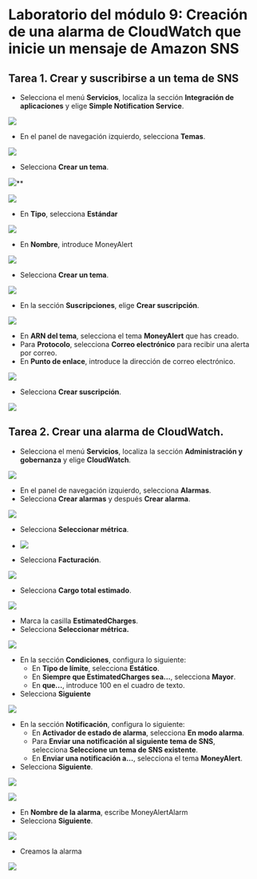 ﻿# **Laboratorio del módulo 9: Creación de una alarma de CloudWatch que inicie un mensaje de Amazon SNS**

## **Tarea 1. Crear y suscribirse a un tema de SNS**

- Selecciona el menú **Servicios**, localiza la sección **Integración de aplicaciones** y elige **Simple Notification Service**.

![](https://github.com/Marlith08/LLANOS_ANGELES_LEILY/blob/main/AWS/LABORATORIO_DEL_MODULO_9/Imagenes/Aspose.Words.6ea30aa9-be85-44c9-a6e9-47e454a8e2d6.001.png)

- En el panel de navegación izquierdo, selecciona **Temas**.

![](https://github.com/Marlith08/LLANOS_ANGELES_LEILY/blob/main/AWS/LABORATORIO_DEL_MODULO_9/Imagenes/Aspose.Words.6ea30aa9-be85-44c9-a6e9-47e454a8e2d6.002.png)

- Selecciona **Crear un tema**.

![](https://github.com/Marlith08/LLANOS_ANGELES_LEILY/blob/main/AWS/LABORATORIO_DEL_MODULO_9/Imagenes/Aspose.Words.6ea30aa9-be85-44c9-a6e9-47e454a8e2d6.003.png)**


![](https://github.com/Marlith08/LLANOS_ANGELES_LEILY/blob/main/AWS/LABORATORIO_DEL_MODULO_9/Imagenes/Aspose.Words.6ea30aa9-be85-44c9-a6e9-47e454a8e2d6.004.png)

- En **Tipo**, selecciona **Estándar**

![](https://github.com/Marlith08/LLANOS_ANGELES_LEILY/blob/main/AWS/LABORATORIO_DEL_MODULO_9/Imagenes/Aspose.Words.6ea30aa9-be85-44c9-a6e9-47e454a8e2d6.005.png)

- En **Nombre**, introduce MoneyAlert

![](https://github.com/Marlith08/LLANOS_ANGELES_LEILY/blob/main/AWS/LABORATORIO_DEL_MODULO_9/Imagenes/Aspose.Words.6ea30aa9-be85-44c9-a6e9-47e454a8e2d6.006.png)

- Selecciona **Crear un tema**.

![](https://github.com/Marlith08/LLANOS_ANGELES_LEILY/blob/main/AWS/LABORATORIO_DEL_MODULO_9/Imagenes/Aspose.Words.6ea30aa9-be85-44c9-a6e9-47e454a8e2d6.007.png)

- En la sección **Suscripciones**, elige **Crear suscripción**.

![](https://github.com/Marlith08/LLANOS_ANGELES_LEILY/blob/main/AWS/LABORATORIO_DEL_MODULO_9/Imagenes/Aspose.Words.6ea30aa9-be85-44c9-a6e9-47e454a8e2d6.008.png)

- En **ARN del tema**, selecciona el tema **MoneyAlert** que has creado.
- Para **Protocolo**, selecciona **Correo electrónico** para recibir una alerta por correo.
- En **Punto de enlace**, introduce la dirección de correo electrónico.

![](https://github.com/Marlith08/LLANOS_ANGELES_LEILY/blob/main/AWS/LABORATORIO_DEL_MODULO_9/Imagenes/Aspose.Words.6ea30aa9-be85-44c9-a6e9-47e454a8e2d6.009.png)

- Selecciona **Crear suscripción**.

![](https://github.com/Marlith08/LLANOS_ANGELES_LEILY/blob/main/AWS/LABORATORIO_DEL_MODULO_9/Imagenes/Aspose.Words.6ea30aa9-be85-44c9-a6e9-47e454a8e2d6.010.png)

## **Tarea 2. Crear una alarma de CloudWatch.**

- Selecciona el menú **Servicios**, localiza la sección **Administración y gobernanza** y elige **CloudWatch**.

![](https://github.com/Marlith08/LLANOS_ANGELES_LEILY/blob/main/AWS/LABORATORIO_DEL_MODULO_9/Imagenes/Aspose.Words.6ea30aa9-be85-44c9-a6e9-47e454a8e2d6.011.png)

- En el panel de navegación izquierdo, selecciona **Alarmas**.
- Selecciona **Crear alarmas** y después **Crear alarma**.

![](https://github.com/Marlith08/LLANOS_ANGELES_LEILY/blob/main/AWS/LABORATORIO_DEL_MODULO_9/Imagenes/Aspose.Words.6ea30aa9-be85-44c9-a6e9-47e454a8e2d6.012.png)

- Selecciona **Seleccionar métrica**.
- ![](https://github.com/Marlith08/LLANOS_ANGELES_LEILY/blob/main/AWS/LABORATORIO_DEL_MODULO_9/Imagenes/Aspose.Words.6ea30aa9-be85-44c9-a6e9-47e454a8e2d6.013.png)

- Selecciona **Facturación**.

![](https://github.com/Marlith08/LLANOS_ANGELES_LEILY/blob/main/AWS/LABORATORIO_DEL_MODULO_9/Imagenes/Aspose.Words.6ea30aa9-be85-44c9-a6e9-47e454a8e2d6.014.png)

- Selecciona **Cargo total estimado**.

![](https://github.com/Marlith08/LLANOS_ANGELES_LEILY/blob/main/AWS/LABORATORIO_DEL_MODULO_9/Imagenes/Aspose.Words.6ea30aa9-be85-44c9-a6e9-47e454a8e2d6.015.png)

- Marca la casilla **EstimatedCharges**.
- Selecciona **Seleccionar métrica.**

![](https://github.com/Marlith08/LLANOS_ANGELES_LEILY/blob/main/AWS/LABORATORIO_DEL_MODULO_9/Imagenes/Aspose.Words.6ea30aa9-be85-44c9-a6e9-47e454a8e2d6.016.png)

- En la sección **Condiciones**, configura lo siguiente:
  - En **Tipo de límite**, selecciona **Estático**.
  - En **Siempre que EstimatedCharges sea...**, selecciona **Mayor**.
  - En **que...**, introduce 100 en el cuadro de texto.
- Selecciona **Siguiente**

![](https://github.com/Marlith08/LLANOS_ANGELES_LEILY/blob/main/AWS/LABORATORIO_DEL_MODULO_9/Imagenes/Aspose.Words.6ea30aa9-be85-44c9-a6e9-47e454a8e2d6.017.png)

- En la sección **Notificación**, configura lo siguiente:
  - En **Activador de estado de alarma**, selecciona **En modo alarma**.
  - Para **Enviar una notificación al siguiente tema de SNS**, selecciona **Seleccione un tema de SNS existente**.
  - En **Enviar una notificación a...**, selecciona el tema **MoneyAlert**.
- Selecciona **Siguiente**.

![](https://github.com/Marlith08/LLANOS_ANGELES_LEILY/blob/main/AWS/LABORATORIO_DEL_MODULO_9/Imagenes/Aspose.Words.6ea30aa9-be85-44c9-a6e9-47e454a8e2d6.018.png)

![](https://github.com/Marlith08/LLANOS_ANGELES_LEILY/blob/main/AWS/LABORATORIO_DEL_MODULO_9/Imagenes/Aspose.Words.6ea30aa9-be85-44c9-a6e9-47e454a8e2d6.019.png)

- En **Nombre de la alarma**, escribe MoneyAlertAlarm
- Selecciona **Siguiente**.

![](https://github.com/Marlith08/LLANOS_ANGELES_LEILY/blob/main/AWS/LABORATORIO_DEL_MODULO_9/Imagenes/Aspose.Words.6ea30aa9-be85-44c9-a6e9-47e454a8e2d6.020.png)

- Creamos la alarma

![](https://github.com/Marlith08/LLANOS_ANGELES_LEILY/blob/main/AWS/LABORATORIO_DEL_MODULO_9/Imagenes/Aspose.Words.6ea30aa9-be85-44c9-a6e9-47e454a8e2d6.021.png)

